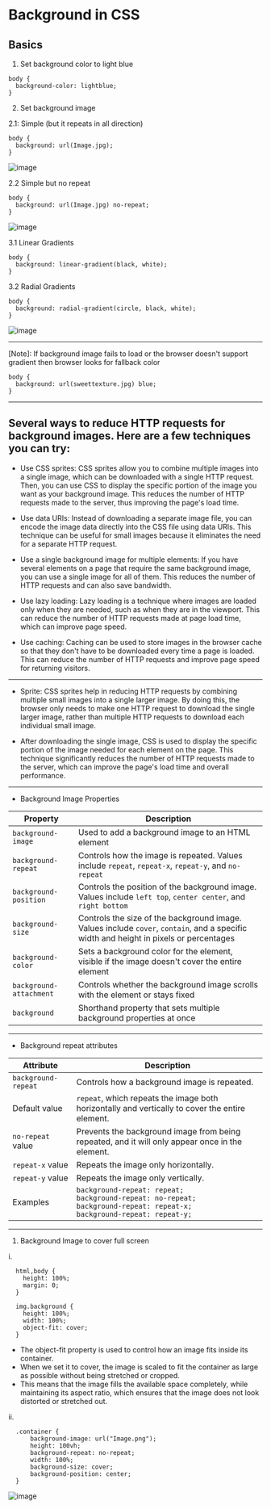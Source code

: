 # Background in CSS

## Basics
1. Set background color to light blue
```
body {
  background-color: lightblue;
}
```

2. Set background image

2.1: Simple (but it repeats in all direction)
```
body {
  background: url(Image.jpg);
}
```
![image](https://user-images.githubusercontent.com/125631878/233771417-11a74f88-a587-41b0-b812-93407f979d24.png)

2.2 Simple but no repeat
```
body {
  background: url(Image.jpg) no-repeat;
}
```
![image](https://user-images.githubusercontent.com/125631878/233771448-5d058420-da24-428f-813a-f8cac5dd025a.png)

3.1 Linear Gradients
```
body {
  background: linear-gradient(black, white);
}
```

3.2 Radial Gradients
```
body {
  background: radial-gradient(circle, black, white);
}
```
![image](https://user-images.githubusercontent.com/125631878/233773530-5be1c57b-1186-431f-b5cd-a161e4bca9a9.png)

**********
[Note]: If background image fails to load or the browser doesn't support gradient then browser looks for fallback color
```
body {
  background: url(sweettexture.jpg) blue;
}
```

**********
## Several ways to reduce HTTP requests for background images. Here are a few techniques you can try:

- Use CSS sprites: CSS sprites allow you to combine multiple images into a single image, which can be downloaded with a single HTTP request. Then, you can use CSS to display the specific portion of the image you want as your background image. This reduces the number of HTTP requests made to the server, thus improving the page's load time.

- Use data URIs: Instead of downloading a separate image file, you can encode the image data directly into the CSS file using data URIs. This technique can be useful for small images because it eliminates the need for a separate HTTP request.

- Use a single background image for multiple elements: If you have several elements on a page that require the same background image, you can use a single image for all of them. This reduces the number of HTTP requests and can also save bandwidth.

- Use lazy loading: Lazy loading is a technique where images are loaded only when they are needed, such as when they are in the viewport. This can reduce the number of HTTP requests made at page load time, which can improve page speed.

- Use caching: Caching can be used to store images in the browser cache so that they don't have to be downloaded every time a page is loaded. This can reduce the number of HTTP requests and improve page speed for returning visitors.

**********

- Sprite: CSS sprites help in reducing HTTP requests by combining multiple small images into a single larger image. By doing this, the browser only needs to make one HTTP request to download the single larger image, rather than multiple HTTP requests to download each individual small image.

- After downloading the single image, CSS is used to display the specific portion of the image needed for each element on the page. This technique significantly reduces the number of HTTP requests made to the server, which can improve the page's load time and overall performance.


**********

- Background Image Properties

| Property | Description |
| ---|-----|
| `background-image`   | Used to add a background image to an HTML element                                               |
| `background-repeat`  | Controls how the image is repeated. Values include `repeat`, `repeat-x`, `repeat-y`, and `no-repeat` |
| `background-position`| Controls the position of the background image. Values include `left top`, `center center`, and `right bottom` |
| `background-size`    | Controls the size of the background image. Values include `cover`, `contain`, and a specific width and height in pixels or percentages |
| `background-color`   | Sets a background color for the element, visible if the image doesn't cover the entire element |
| `background-attachment`| Controls whether the background image scrolls with the element or stays fixed |
| `background`         | Shorthand property that sets multiple background properties at once |

**********

- Background repeat attributes

| Attribute | Description |
| --- | --- |
| `background-repeat` | Controls how a background image is repeated. |
| Default value | `repeat`, which repeats the image both horizontally and vertically to cover the entire element. |
| `no-repeat` value | Prevents the background image from being repeated, and it will only appear once in the element. |
| `repeat-x` value | Repeats the image only horizontally. |
| `repeat-y` value | Repeats the image only vertically. |
| Examples | `background-repeat: repeat;`<br>`background-repeat: no-repeat;`<br>`background-repeat: repeat-x;`<br>`background-repeat: repeat-y;` |


*****

1. Background Image to cover full screen 

i. <br>
```
  html,body {
    height: 100%;
    margin: 0;
  }

  img.background {
    height: 100%;
    width: 100%;
    object-fit: cover;
  }
```

- The object-fit property is used to control how an image fits inside its container. 
- When we set it to cover, the image is scaled to fit the container as large as possible without being stretched or cropped. 
- This means that the image fills the available space completely, while maintaining its aspect ratio, which ensures that the image does not look distorted or stretched out.


ii. <br>
```
  .container {
      background-image: url("Image.png");
      height: 100vh;
      background-repeat: no-repeat;
      width: 100%;
      background-size: cover;
      background-position: center;
  }
```



![image](https://user-images.githubusercontent.com/125631878/233698273-4e22c42e-3ce0-4552-b2a1-fe3da371aea5.png)

